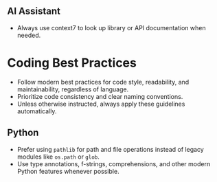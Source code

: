 ## AI Assistant

- Always use context7 to look up library or API documentation when needed.

# Coding Best Practices

- Follow modern best practices for code style, readability, and maintainability, regardless of language.
- Prioritize code consistency and clear naming conventions.
- Unless otherwise instructed, always apply these guidelines automatically.

## Python
- Prefer using `pathlib` for path and file operations instead of legacy modules like `os.path` or `glob`.
- Use type annotations, f-strings, comprehensions, and other modern Python features whenever possible.
